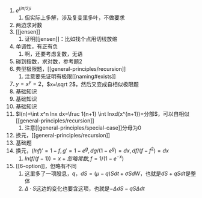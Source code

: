1. $e^{(i\pi/2)i}$
   1. 但实际上多解，涉及复变里多叶，不做要求
2. 两边求对数
3. [[jensen]]
   1. 证明[[jensen]]：比如找个点用切线放缩
4. 单调性，有正有负
   1. 啊，还要考虑复数，无语
5. 碰到指数，求对数，参考题2
6. 典型极限题，[[general-principles/recursion]]
   1. 注意要先证明有极限[[naming#exists]]
7. $y=x^y=2$，$x=\sqrt 2$，然后又变成自相似极限题
8. 基础知识
9.  基础知识
10. 基础知识
11. $I(n)=\int x^n lnx dx=\frac 1{n+1} \int lnxd(x^{n+1})=分部$，可以自相似[[general-principles/recursion]]
    1.  注意[[general-principles/special-case]]分母为0
12. 换元，[[general-principles/recursion]]
13. 基础题
14. 换元，$(lnf)' = 1-f,g'=1-e^g, dg/(1-e^g)=dx,df/(f-f^2)=dx$
    1.  $ln(f/(f-1))=x+忽略常数,f=1/(1-e^{-x})$
15. [[6-option]]，但略有不同
    1.  这里多了一项股息，$q$，$dS=(\mu - q)S dt + \sigma SdW$，也就是$dS+qSdt$是整体
    2.  $\Delta\cdot S$这边的变化也要含这项，也就是$-\Delta dS-qS\Delta dt$